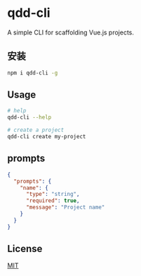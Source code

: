 # qdd-cli
A simple CLI for scaffolding Vue.js projects.

## 安装

```bash
npm i qdd-cli -g
```

## Usage

```bash
# help
qdd-cli --help

# create a project
qdd-cli create my-project
```

## prompts

``` json
{
  "prompts": {
    "name": {
      "type": "string",
      "required": true,
      "message": "Project name"
    }
  }
}
```

## License

[MIT](http://opensource.org/licenses/MIT)
